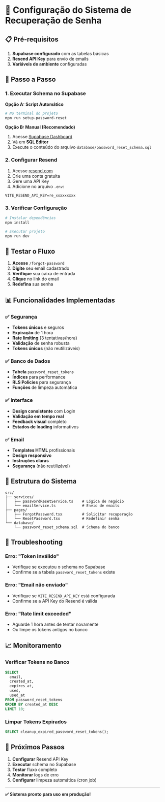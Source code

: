# 🔐 Configuração do Sistema de Recuperação de Senha

## 📋 Pré-requisitos

1. **Supabase configurado** com as tabelas básicas
2. **Resend API Key** para envio de emails
3. **Variáveis de ambiente** configuradas

## 🚀 Passo a Passo

### 1. Executar Schema no Supabase

**Opção A: Script Automático**
```bash
# No terminal do projeto
npm run setup-password-reset
```

**Opção B: Manual (Recomendado)**
1. Acesse [Supabase Dashboard](https://supabase.com/dashboard)
2. Vá em **SQL Editor**
3. Execute o conteúdo do arquivo `database/password_reset_schema.sql`

### 2. Configurar Resend

1. Acesse [resend.com](https://resend.com)
2. Crie uma conta gratuita
3. Gere uma API Key
4. Adicione no arquivo `.env`:

```env
VITE_RESEND_API_KEY=re_xxxxxxxxx
```

### 3. Verificar Configuração

```bash
# Instalar dependências
npm install

# Executar projeto
npm run dev
```

## 🧪 Testar o Fluxo

1. **Acesse** `/forgot-password`
2. **Digite** seu email cadastrado
3. **Verifique** sua caixa de entrada
4. **Clique** no link do email
5. **Redefina** sua senha

## 📊 Funcionalidades Implementadas

### ✅ Segurança
- **Tokens únicos** e seguros
- **Expiração** de 1 hora
- **Rate limiting** (3 tentativas/hora)
- **Validação** de senha robusta
- **Tokens únicos** (não reutilizáveis)

### ✅ Banco de Dados
- **Tabela** `password_reset_tokens`
- **Índices** para performance
- **RLS Policies** para segurança
- **Funções** de limpeza automática

### ✅ Interface
- **Design consistente** com Login
- **Validação em tempo real**
- **Feedback visual** completo
- **Estados de loading** informativos

### ✅ Email
- **Templates HTML** profissionais
- **Design responsivo**
- **Instruções claras**
- **Segurança** (não reutilizável)

## 🔧 Estrutura do Sistema

```
src/
├── services/
│   ├── passwordResetService.ts    # Lógica de negócio
│   └── emailService.ts            # Envio de emails
├── pages/
│   ├── ForgotPassword.tsx         # Solicitar recuperação
│   └── ResetPassword.tsx          # Redefinir senha
└── database/
    └── password_reset_schema.sql  # Schema do banco
```

## 🚨 Troubleshooting

### Erro: "Token inválido"
- Verifique se executou o schema no Supabase
- Confirme se a tabela `password_reset_tokens` existe

### Erro: "Email não enviado"
- Verifique se `VITE_RESEND_API_KEY` está configurada
- Confirme se a API Key do Resend é válida

### Erro: "Rate limit exceeded"
- Aguarde 1 hora antes de tentar novamente
- Ou limpe os tokens antigos no banco

## 📈 Monitoramento

### Verificar Tokens no Banco
```sql
SELECT 
  email,
  created_at,
  expires_at,
  used,
  used_at
FROM password_reset_tokens
ORDER BY created_at DESC
LIMIT 10;
```

### Limpar Tokens Expirados
```sql
SELECT cleanup_expired_password_reset_tokens();
```

## 🎯 Próximos Passos

1. **Configurar** Resend API Key
2. **Executar** schema no Supabase
3. **Testar** fluxo completo
4. **Monitorar** logs de erro
5. **Configurar** limpeza automática (cron job)

---

**✅ Sistema pronto para uso em produção!**
